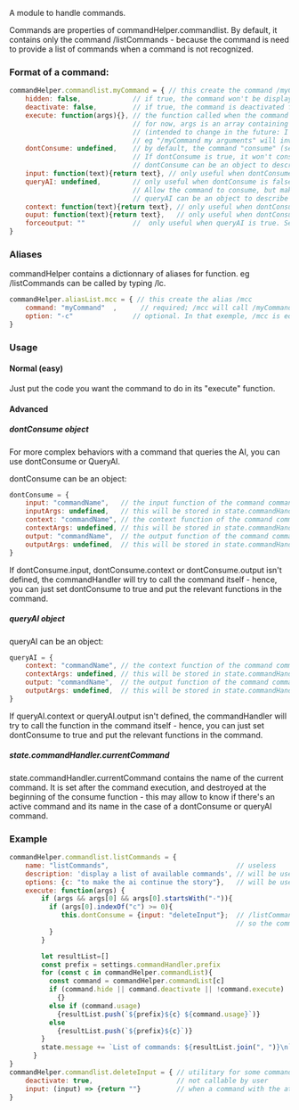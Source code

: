 A module to handle commands.

Commands are properties of commandHelper.commandlist. 
By default, it contains only the command /listCommands - because the command is need 
to provide a list of commands when a command is not recognized. 

### Format of a command:

```javascript
commandHelper.commandlist.myCommand = { // this create the command /myCommand
    hidden: false,             // if true, the command won't be displayed by /listCommands - but still usable. 
    deactivate: false,         // if true, the command is deactivated for the user.
    execute: function(args){}, // the function called when the command is called
                               // for now, args is an array containing the words following the command 
                               // (intended to change in the future: I intend to send the text given by the user)
                               // eg "/myCommand my arguments" will invoke commandHelper.commandlist.myCommand.execute(["my", "arguments"])
    dontConsume: undefined,    // by default, the command "consume" (see module documentation) the input. 
                               // If dontConsume is true, it won't consume the input
                               // dontConsume can be an object to describe more complexe behavior
    input: function(text){return text}, // only useful when dontConsume is evaluated to false. Allow the command to perform some task at input phase (see explanation below).
    queryAI: undefined,        // only useful when dontConsume is false (or undefined). 
                               // Allow the command to consume, but make a query to the AI anyway.
                               // queryAI can be an object to describe more complexe behavior
    context: function(text){return text}, // only useful when dontConsume or queryAI is true. Allow the command to perform some task at context phase (see explanation below).
    ouput: function(text){return text},   // only useful when dontConsume or queryAI is true. Allow the command to perform some task at output phase (see explanation below).
    forceoutput: ""            //  only useful when queryAI is true. Set state.module.forceoutput (see module documentation)
}
```

### Aliases

commandHelper contains a dictionnary of aliases for function. eg /listCommands can be called by typing /lc. 

```javascript
commandHelper.aliasList.mcc = { // this create the alias /mcc
    command: "myCommand"  ,      // required; /mcc will call /myCommand
    option: "-c"               // optional. In that exemple, /mcc is equivalent to "/myCommand -c"
}
```

### Usage

#### Normal (easy)

Just put the code you want the command to do in its "execute" function. 

#### Advanced

##### dontConsume object

For more complex behaviors with a command that queries the AI, you can use dontConsume or QueryAI. 

dontConsume can be an object: 
```javascript
dontConsume = {
    input: "commandName",   // the input function of the command commandName will be called at input phase
    inputArgs: undefined,   // this will be stored in state.commandHandler.inputArgs, then destroyed at end of input phase - can be used in the input function
    context: "commandName", // the context function of the command commandName will be called at context phase
    contextArgs: undefined, // this will be stored in state.commandHandler.contextArgs, then destroyed at end of context phase - can be used in the context function
    output: "commandName",  // the output function of the command commandName will be called at output phase
    outputArgs: undefined,  // this will be stored in state.commandHandler.outputArgs, then destroyed at end of output phase - can be used in the output function
}
```
If dontConsume.input, dontConsume.context or dontConsume.output isn't defined, the commandHandler will 
try to call the command itself - hence, you can just set dontConsume to true and put the relevant 
functions in the command.

##### queryAI object

queryAI can be an object:
```javascript
queryAI = {
    context: "commandName", // the context function of the command commandName will be called at context phase
    contextArgs: undefined, // this will be stored in state.commandHandler.contextArgs, then destroyed at end of context phase - can be used in the context function
    output: "commandName",  // the output function of the command commandName will be called at output phase
    outputArgs: undefined,  // this will be stored in state.commandHandler.outputArgs, then destroyed at end of output phase - can be used in the output function
}
```
If queryAI.context or queryAI.output isn't defined, the commandHandler will 
try to call the function in the command itself - hence, you can just set dontConsume to true and put the relevant 
functions in the command.

##### state.commandHandler.currentCommand

state.commandHandler.currentCommand contains the name of the current command. It is set after the command execution, 
and destroyed at the beginning of the consume function - this may allow to know if there's an active command and its name 
in the case of a dontConsume or queryAI command.
 

### Example

```javascript
commandHelper.commandlist.listCommands = {
    name: "listCommands",                                // useless
    description: 'display a list of available commands', // will be used in the future by a /help command
    options: {c: "to make the ai continue the story"},   // will be used in the future by a /help command
    execute: function(args) {                            
        if (args && args[0] && args[0].startsWith("-")){
          if (args[0].indexOf("c") >= 0){
             this.dontConsume = {input: "deleteInput"};  // /listCommands -c makes the ai continue the story
                                                         // so the command modify its own attributes not to consume the text and to destroy the text at input.
          }
        }

        let resultList=[]
        const prefix = settings.commandHandler.prefix
        for (const c in commandHelper.commandList){
          const command = commandHelper.commandList[c]
          if (command.hide || command.deactivate || !command.execute)
            {}
          else if (command.usage)
            {resultList.push(`${prefix}${c} ${command.usage}`)}
          else
            {resultList.push(`${prefix}${c}`)}
        }
        state.message += `List of commands: ${resultList.join(", ")}\n`; 
      }
}
commandHelper.commandlist.deleteInput = { // utilitary for some commands which want to allow the story to continue (eg /listCommands -c )
    deactivate: true,                     // not callable by user
    input: (input) => {return ""}         // when a command with the attributes dontConsume = {input: "deleteInput"}, it will not consume but destroy the input
}
```
